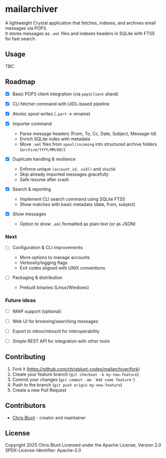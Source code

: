 # mailarchiver

A lightweight Crystal application that fetches, indexes, and archives email messages via POP3.  
It stores messages as `.eml` files and indexes headers in SQLite with FTS5 for fast search.


## Usage

TBC

## Roadmap

- [x] Basic POP3 client integration (via `pop3client` shard)
- [x] CLI fetcher command with UIDL-based pipeline
- [x] Atomic spool writes (`.part` → rename)

- [x] Importer command  
  - Parse message headers (From, To, Cc, Date, Subject, Message-Id)  
  - Enrich SQLite index with metadata  
  - Move `.eml` files from `spool/incoming` into structured archive folders (`archive/YYYY/MM/DD/`)

- [x] Duplicate handling & resilience  
  - Enforce unique `(account_id, uidl)` and `sha256`  
  - Skip already imported messages gracefully  
  - Safe resume after crash

- [x] Search & reporting  
  - Implement CLI search command using SQLite FTS5  
  - Show matches with basic metadata (date, from, subject)  

- [x] Show messages
  - Option to show `.eml` formatted as plain  text (or as JSON)

### Next
- [ ] Configuration & CLI improvements  
  - More options to manage accounts  
  - Verbosity/logging flags  
  - Exit codes aligned with UNIX conventions

- [ ] Packaging & distribution  
  - Prebuilt binaries (Linux/Windows)  

### Future ideas
- [ ] IMAP support (optional)  
- [ ] Web UI for browsing/searching messages  
- [ ] Export to mbox/mboxrd for interoperability  
- [ ] Simple REST API for integration with other tools


## Contributing

1. Fork it (<https://github.com/chrisblunt-codes/mailarchiver/fork>)
2. Create your feature branch (`git checkout -b my-new-feature`)
3. Commit your changes (`git commit -am 'Add some feature'`)
4. Push to the branch (`git push origin my-new-feature`)
5. Create a new Pull Request

## Contributors

- [Chris Blunt](https://github.com/chrisblunt-codes) - creator and maintainer


## License

Copyright 2025 Chris Blunt
Licensed under the Apache License, Version 2.0
SPDX-License-Identifier: Apache-2.0

